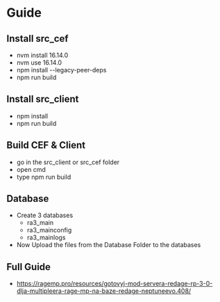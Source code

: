 # Guide

## Install src_cef
 - nvm install 16.14.0
 - nvm use 16.14.0
 - npm install --legacy-peer-deps
 - npm run build

## Install src_client
 - npm install
 - npm run build

## Build CEF & Client
 - go in the src_client or src_cef folder
 - open cmd
 - type npm run build

## Database
 - Create 3 databases
   -  ra3_main
   - ra3_mainconfig
   - ra3_mainlogs
 - Now Upload the files from the Database Folder to the databases

 ## Full Guide
  - https://ragemp.pro/resources/gotovyj-mod-servera-redage-rp-3-0-dlja-multipleera-rage-mp-na-baze-redage-neptuneevo.408/

